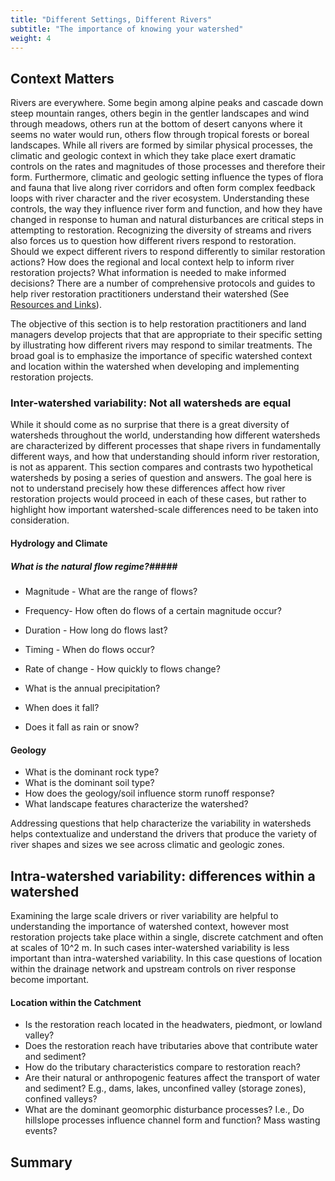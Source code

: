```yaml
---
title: "Different Settings, Different Rivers"
subtitle: "The importance of knowing your watershed"
weight: 4
---
```


<!--comment-->

## Context Matters ##
Rivers are everywhere. Some begin among alpine peaks and cascade down steep mountain ranges, others begin in the gentler landscapes and wind through meadows, others run at the bottom of desert canyons where it seems no water would run, others flow through tropical forests or boreal landscapes. While all rivers are formed by similar physical processes, the climatic and geologic context in which they take place exert dramatic controls on the rates and magnitudes of those processes and therefore their form. Furthermore, climatic and geologic setting influence the types of flora and fauna that live along river corridors and often form complex feedback loops with river character and the river ecosystem. Understanding these controls, the way they influence river form and function, and how they have changed in response to human and natural disturbances are critical steps in attempting to restoration. Recognizing the diversity of streams and rivers also forces us to question how different rivers respond to restoration. Should we expect different rivers to respond differently to similar restoration actions? How does the regional and local context help to inform river restoration projects? What information is needed to make informed decisions? There are a number of comprehensive protocols and guides to help river restoration practitioners understand their watershed (See [Resources and Links](resources_and_links.md)).

The objective of this section is to help restoration practitioners and land managers develop projects that that are appropriate to their specific setting by illustrating how different rivers may respond to similar treatments. The broad goal is to emphasize the importance of specific watershed context and location within the watershed when developing and implementing restoration projects.

### Inter-watershed variability: Not all watersheds are equal ###
While it should come as no surprise that there is a great diversity of watersheds throughout the world, understanding how different watersheds are characterized by different processes that shape rivers in fundamentally different ways, and how that understanding should inform river restoration, is not as apparent. This section compares and contrasts two hypothetical watersheds by posing a series of question and answers. The goal here is not to understand precisely how these differences affect how river restoration projects would proceed in each of these cases, but rather to highlight how important watershed-scale differences need to be taken into consideration.

#### Hydrology and Climate  <!-- this section is just to get folks thinking, these aren't the questions that are showing up later.-->
##### What is the natural flow regime?#####
* Magnitude - What are the range of flows?
* Frequency- How often do flows of a certain magnitude occur?
* Duration - How long do flows last?
* Timing - When do flows occur?
* Rate of change - How quickly to flows change?


* What is the annual precipitation?
* When does it fall?
* Does it fall as rain or snow?

#### Geology ####

* What is the dominant rock type?
* What is the dominant soil type?
* How does the geology/soil influence storm runoff response?
* What landscape features characterize the watershed?


Addressing questions that help characterize the variability in watersheds helps contextualize and understand the drivers that produce the variety of river shapes and sizes we see across climatic and geologic zones.


## Intra-watershed variability: differences within a watershed ##
Examining the large scale drivers or river variability are helpful to understanding the importance of watershed context, however most restoration projects take place within a single, discrete catchment and often at scales of 10^2 m. In such cases inter-watershed variability is less important than intra-watershed variability. In this case questions of location within the drainage network and upstream controls on river response become important.

#### Location within the Catchment ####
* Is the restoration reach located in the headwaters, piedmont, or lowland valley?
* Does the restoration reach have tributaries above that contribute water and sediment?
* How do the tributary characteristics compare to restoration reach?
* Are their natural or anthropogenic features affect the transport of water and sediment? E.g., dams, lakes, unconfined valley (storage zones), confined valleys?
* What are the dominant geomorphic disturbance processes? I.e., Do hillslope processes influence channel form and function? Mass wasting events?

## Summary ##
<!--something intelligent here-->

